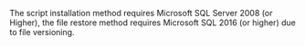 The script installation method requires Microsoft SQL Server 2008 (or Higher), the file restore method requires Microsoft SQL 2016 (or higher) due to file versioning.
